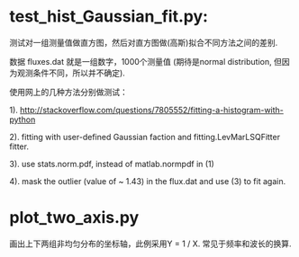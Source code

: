 
# test_hist_Gaussian_fit.py: 


测试对一组测量值做直方图，然后对直方图做(高斯)拟合不同方法之间的差别. 

数据 fluxes.dat 就是一组数字，1000个测量值 (期待是normal  distribution, 但因为观测条件不同，所以并不确定). 

使用网上的几种方法分别做测试：

1). http://stackoverflow.com/questions/7805552/fitting-a-histogram-with-python 

2). fitting with user-defined Gaussian faction and fitting.LevMarLSQFitter fitter.

3). use stats.norm.pdf, instead of matlab.normpdf in (1) 

4). mask the outlier (value of ~ 1.43) in the flux.dat and use (3) to fit again. 

# plot_two_axis.py 


画出上下两组非均匀分布的坐标轴，此例采用Y = 1 / X. 常见于频率和波长的换算. 
